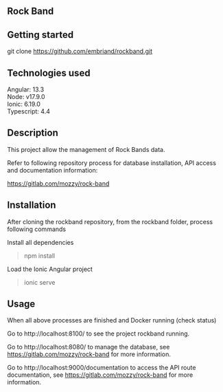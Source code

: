 ## Rock Band

## Getting started
git clone https://github.com/embriand/rockband.git

## Technologies used
Angular: 13.3  
Node: v17.9.0  
Ionic: 6.19.0  
Typescript: 4.4  

## Description
This project allow the management of Rock Bands data.  

Refer to following repository process for database installation, API access and documentation information:

https://gitlab.com/mozzy/rock-band

## Installation
After cloning the rockband repository, from the rockband folder, process following commands

Install all dependencies
> npm install

Load the Ionic Angular project
> ionic serve

## Usage
When all above processes are finished and Docker running (check status)

Go to http://localhost:8100/ to see the project rockband running.

Go to http://localhost:8080/ to manage the database, see https://gitlab.com/mozzy/rock-band for more information.

Go to http://localhost:9000/documentation to access the API route documentation, see https://gitlab.com/mozzy/rock-band for more information.
